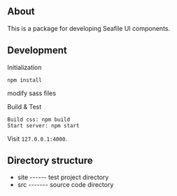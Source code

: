 
## About

This is a package for developing Seafile UI components.

## Development

Initialization

```
npm install
```
modify sass files

Build & Test

```
Build css: npm build
Start server: npm start
```

Visit `127.0.0.1:4000`.


## Directory structure

* site ------ test project directory
* src ------- source code directory
